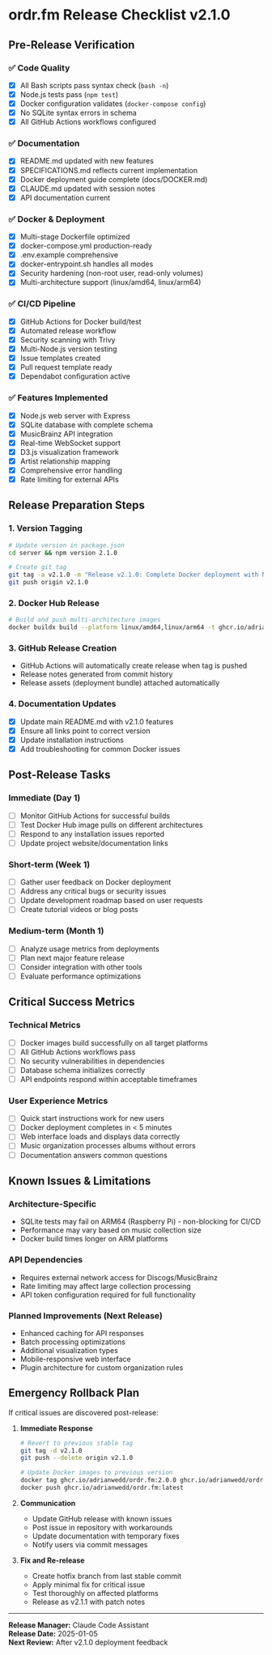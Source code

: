 # ordr.fm Release Checklist v2.1.0

## Pre-Release Verification

### ✅ Code Quality
- [x] All Bash scripts pass syntax check (`bash -n`)
- [x] Node.js tests pass (`npm test`)
- [x] Docker configuration validates (`docker-compose config`)
- [x] No SQLite syntax errors in schema
- [x] All GitHub Actions workflows configured

### ✅ Documentation
- [x] README.md updated with new features
- [x] SPECIFICATIONS.md reflects current implementation
- [x] Docker deployment guide complete (docs/DOCKER.md)
- [x] CLAUDE.md updated with session notes
- [x] API documentation current

### ✅ Docker & Deployment
- [x] Multi-stage Dockerfile optimized
- [x] docker-compose.yml production-ready
- [x] .env.example comprehensive
- [x] docker-entrypoint.sh handles all modes
- [x] Security hardening (non-root user, read-only volumes)
- [x] Multi-architecture support (linux/amd64, linux/arm64)

### ✅ CI/CD Pipeline  
- [x] GitHub Actions for Docker build/test
- [x] Automated release workflow
- [x] Security scanning with Trivy
- [x] Multi-Node.js version testing
- [x] Issue templates created
- [x] Pull request template ready
- [x] Dependabot configuration active

### ✅ Features Implemented
- [x] Node.js web server with Express
- [x] SQLite database with complete schema
- [x] MusicBrainz API integration
- [x] Real-time WebSocket support
- [x] D3.js visualization framework
- [x] Artist relationship mapping
- [x] Comprehensive error handling
- [x] Rate limiting for external APIs

## Release Preparation Steps

### 1. Version Tagging
```bash
# Update version in package.json
cd server && npm version 2.1.0

# Create git tag
git tag -a v2.1.0 -m "Release v2.1.0: Complete Docker deployment with Node.js MusicBrainz integration"
git push origin v2.1.0
```

### 2. Docker Hub Release
```bash
# Build and push multi-architecture images
docker buildx build --platform linux/amd64,linux/arm64 -t ghcr.io/adrianwedd/ordr.fm:2.1.0 -t ghcr.io/adrianwedd/ordr.fm:latest --push .
```

### 3. GitHub Release Creation
- GitHub Actions will automatically create release when tag is pushed
- Release notes generated from commit history
- Release assets (deployment bundle) attached automatically

### 4. Documentation Updates
- [x] Update main README.md with v2.1.0 features
- [x] Ensure all links point to correct version
- [x] Update installation instructions
- [x] Add troubleshooting for common Docker issues

## Post-Release Tasks

### Immediate (Day 1)
- [ ] Monitor GitHub Actions for successful builds
- [ ] Test Docker Hub image pulls on different architectures
- [ ] Respond to any installation issues reported
- [ ] Update project website/documentation links

### Short-term (Week 1)  
- [ ] Gather user feedback on Docker deployment
- [ ] Address any critical bugs or security issues
- [ ] Update development roadmap based on user requests
- [ ] Create tutorial videos or blog posts

### Medium-term (Month 1)
- [ ] Analyze usage metrics from deployments
- [ ] Plan next major feature release
- [ ] Consider integration with other tools
- [ ] Evaluate performance optimizations

## Critical Success Metrics

### Technical Metrics
- [ ] Docker images build successfully on all target platforms
- [ ] All GitHub Actions workflows pass
- [ ] No security vulnerabilities in dependencies
- [ ] Database schema initializes correctly
- [ ] API endpoints respond within acceptable timeframes

### User Experience Metrics  
- [ ] Quick start instructions work for new users
- [ ] Docker deployment completes in < 5 minutes
- [ ] Web interface loads and displays data correctly
- [ ] Music organization processes albums without errors
- [ ] Documentation answers common questions

## Known Issues & Limitations

### Architecture-Specific
- SQLite tests may fail on ARM64 (Raspberry Pi) - non-blocking for CI/CD
- Performance may vary based on music collection size
- Docker build times longer on ARM platforms

### API Dependencies
- Requires external network access for Discogs/MusicBrainz
- Rate limiting may affect large collection processing
- API token configuration required for full functionality

### Planned Improvements (Next Release)
- Enhanced caching for API responses
- Batch processing optimizations
- Additional visualization types
- Mobile-responsive web interface
- Plugin architecture for custom organization rules

## Emergency Rollback Plan

If critical issues are discovered post-release:

1. **Immediate Response**
   ```bash
   # Revert to previous stable tag
   git tag -d v2.1.0
   git push --delete origin v2.1.0
   
   # Update Docker images to previous version
   docker tag ghcr.io/adrianwedd/ordr.fm:2.0.0 ghcr.io/adrianwedd/ordr.fm:latest
   docker push ghcr.io/adrianwedd/ordr.fm:latest
   ```

2. **Communication**
   - Update GitHub release with known issues
   - Post issue in repository with workarounds
   - Update documentation with temporary fixes
   - Notify users via commit messages

3. **Fix and Re-release**
   - Create hotfix branch from last stable commit
   - Apply minimal fix for critical issue
   - Test thoroughly on affected platforms
   - Release as v2.1.1 with patch notes

---

**Release Manager:** Claude Code Assistant  
**Release Date:** 2025-01-05  
**Next Review:** After v2.1.0 deployment feedback